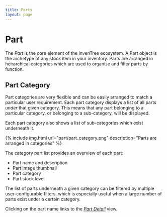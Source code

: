 ```yaml
---
title: Parts
layout: page
---
```


# Part

The *Part* is the core element of the InvenTree ecosystem. A Part object is the archetype of any stock item in your inventory. Parts are arranged in heirarchical categories which are used to organise and filter parts by function.

## Part Category 

Part categories are very flexible and can be easily arranged to match a particular user requirement. Each part category displays a list of all parts *under* that given category. This means that any part belonging to a particular category, or belonging to a sub-category, will be displayed.

Each part category also shows a list of sub-categories which exist underneath it.

{% include img.html url="part/part_category.png" description="Parts are arranged in categories" %}

The category part list provides an overview of each part:

* Part name and description
* Part image thumbnail
* Part category
* Part stock level

The list of parts underneath a given category can be filtered by multiple user-configurable filters, which is especially useful when a large number of parts exist under a certain category.

Clicking on the part name links to the [*Part Detail*](/docs/part/views) view.

